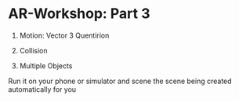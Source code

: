 # AR-Workshop:  Part 3

1. Motion:
    Vector 3
    Quentirion

2. Collision

3. Multiple Objects


Run it on your phone or simulator and scene the scene being created automatically for you
